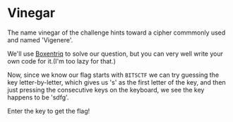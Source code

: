 # Vinegar

The name vinegar of the challenge hints toward a cipher commmonly used and named 'Vigenere'. 

We'll use [Boxentriq](https://www.boxentriq.com/code-breaking/vigenere-cipher) to solve our question, but you can very well write your own code for it.(I'm too lazy for that.)

Now, since we know our flag starts with ```BITSCTF``` we can try guessing the key letter-by-letter, which gives us 's' as the first letter of the key, and then just pressing the consecutive keys on the keyboard, we see the key happens to be 'sdfg'.

Enter the key to get the flag!
